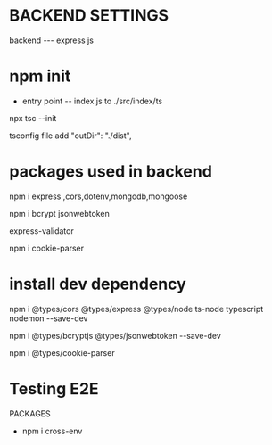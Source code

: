 
# BACKEND SETTINGS 
backend --- express js

# npm init

- entry point -- index.js to ./src/index/ts

npx tsc --init

tsconfig file add
     "outDir": "./dist",
     

# packages used in backend

npm i express ,cors,dotenv,mongodb,mongoose

npm i bcrypt jsonwebtoken

express-validator

 npm i cookie-parser


# install dev dependency
 npm i @types/cors @types/express @types/node ts-node typescript nodemon --save-dev

npm i @types/bcryptjs @types/jsonwebtoken --save-dev

npm i @types/cookie-parser



# Testing E2E

PACKAGES
 - npm i cross-env

